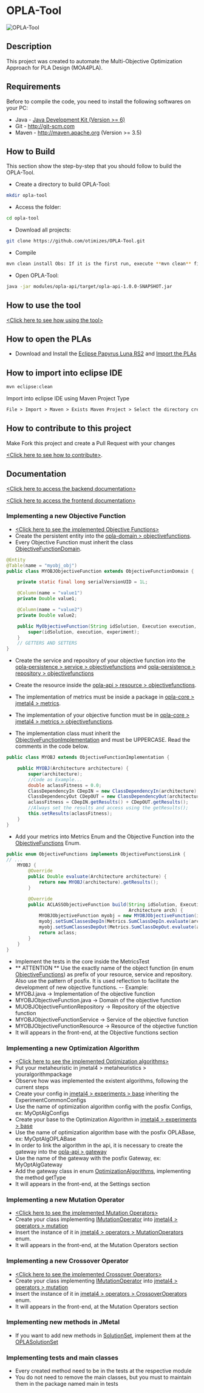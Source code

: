 # OPLA-Tool

![OPLA-Tool](https://raw.githubusercontent.com/otimizes/OPLA-Tool/master/modules/opla-front/src/assets/logo.png)

## Description

This project was created to automate the Multi-Objective Optimization Approach for PLA Design (MOA4PLA).

## Requirements
Before to compile the code, you need to install the following softwares on your PC:
- Java - [Java Development Kit (Version >= 6)](https://www.oracle.com/java/technologies/javase-jdk8-downloads.html)
- Git - http://git-scm.com
- Maven - http://maven.apache.org (Version >= 3.5)

## How to Build
This section show the step-by-step that you should follow to build the OPLA-Tool. 

- Create a directory to build OPLA-Tool:
```sh
mkdir opla-tool
```
- Access the folder:
```sh
cd opla-tool
```
- Download all projects:
```sh
git clone https://github.com/otimizes/OPLA-Tool.git
```
- Compile
```sh
mvn clean install Obs: If it is the first run, execute **mvn clean** first to install local dependencies
```
- Open OPLA-Tool:
```sh
java -jar modules/opla-api/target/opla-api-1.0.0-SNAPSHOT.jar
```

## How to use the tool
[\<Click here to see how using the tool\>](https://github.com/otimizes/OPLA-Tool/blob/master/USAGE.md)

## How to open the PLAs

- Download and Install the [Eclipse Papyrus Luna RS2](https://www.eclipse.org/papyrus/download.html) and [Import the PLAs](https://www.youtube.com/watch?v=9mmPUagHjM8)



## How to import into eclipse IDE
```sh
mvn eclipse:clean
```

Import into eclipse IDE using Maven Project Type

```html
File > Import > Maven > Exists Maven Project > Select the directory created for build OPLA-Tool
```
## How to contribute to this project

Make Fork this project and create a Pull Request with your changes 

[\<Click here to see how to contribute\>](https://github.com/otimizes/OPLA-Tool/blob/master/CONTRIBUTING.md).

## Documentation

[\<Click here to access the backend documentation\>](https://otimizes.github.io/OPLA-Tool/docs/index.html)

[\<Click here to access the frontend documentation\>](https://otimizes.github.io/OPLA-Tool/docs/front/index.html)

### Implementing a new Objective Function 

- [\<Click here to see the implemented Objective Functions\>](https://otimizes.github.io/OPLA-Tool/docs/br/otimizes/oplatool/core/jmetal4/metrics/ObjectiveFunctions.html)
- Create the persistent entity into the [opla-domain > objectivefunctions](https://otimizes.github.io/OPLA-Tool/docs/br/otimizes/oplatool/domain/entity/objectivefunctions/package-summary.html).
- Every Objective Function must inherit the class [ObjectiveFunctionDomain](https://otimizes.github.io/OPLA-Tool/docs/br/otimizes/oplatool/domain/entity/objectivefunctions/ObjectiveFunctionDomain.html).

```java
@Entity
@Table(name = "myobj_obj")
public class MYOBJObjectiveFunction extends ObjectiveFunctionDomain {

    private static final long serialVersionUID = 1L;

    @Column(name = "value1")
    private Double value1;

    @Column(name = "value2")
    private Double value2;

    public MyObjectiveFunction(String idSolution, Execution execution, Experiment experiment) {
        super(idSolution, execution, experiment);
    }
    // GETTERS AND SETTERS
}
```

- Create the service and repository of your objective function into the [opla-persistence > service > objectivefunctions](https://otimizes.github.io/OPLA-Tool/docs/br/otimizes/oplatool/persistence/service/objectivefunctions/package-summary.html) and [opla-persistence > repository > objectivefunctions](https://otimizes.github.io/OPLA-Tool/docs/br/otimizes/oplatool/persistence/repository/objectivefunctions/package-summary.html)
- Create the resource inside the [opla-api > resource > objectivefunctions](https://otimizes.github.io/OPLA-Tool/docs/br/otimizes/oplatool/api/resource/objectivefunctions/package-summary.html).

- The implementation of metrics must be inside a package in [opla-core > jmetal4 > metrics](https://otimizes.github.io/OPLA-Tool/docs/br/otimizes/oplatool/core/jmetal4/metrics/package-summary.html).
- The implementation of your objective function must be in [opla-core > jmetal4 > metrics > objectivefunctions](https://otimizes.github.io/OPLA-Tool/docs/br/otimizes/oplatool/core/jmetal4/metrics/objectivefunctions/package-summary.html).
- The implementation class must inherit the [ObjectiveFunctionImplementation](https://otimizes.github.io/OPLA-Tool/docs/br/otimizes/oplatool/core/jmetal4/metrics/ObjectiveFunctionImplementation.html) and must be UPPERCASE. Read the comments in the code below.
```java
public class MYOBJ extends ObjectiveFunctionImplementation {

    public MYOBJ(Architecture architecture) {
        super(architecture);
        //Code as Example...
        double aclassFitness = 0.0;
        ClassDependencyIn CDepIN = new ClassDependencyIn(architecture);
        ClassDependencyOut CDepOUT = new ClassDependencyOut(architecture);
        aclassFitness = CDepIN.getResults() + CDepOUT.getResults();
        //Always set the results and access using the getResults();
        this.setResults(aclassFitness);
    }
}
```

- Add your metrics into Metrics Enum and the Objective Function into the [ObjectiveFunctions](https://otimizes.github.io/OPLA-Tool/docs/br/otimizes/oplatool/core/jmetal4/metrics/ObjectiveFunctions.html) Enum.
```java
public enum ObjectiveFunctions implements ObjectiveFunctionsLink {
// ...
    MYOBJ {
        @Override
        public Double evaluate(Architecture architecture) {
            return new MYOBJ(architecture).getResults();
        }

        @Override
        public ACLASSObjectiveFunction build(String idSolution, Execution Execution, Experiment experiment,
                                             Architecture arch) {
            MYOBJObjectiveFunction myobj = new MYOBJObjectiveFunction(idSolution, Execution, experiment);
            myobj.setSumClassesDepIn(Metrics.SumClassDepIn.evaluate(arch));
            myobj.setSumClassesDepOut(Metrics.SumClassDepOut.evaluate(arch));
            return aclass;
        }
    }
}
```

- Implement the tests in the core inside the MetricsTest
- ** ATTENTION ** Use the exactly name of the object function (in enum [ObjectiveFunctions](https://otimizes.github.io/OPLA-Tool/docs/br/otimizes/oplatool/core/jmetal4/metrics/ObjectiveFunctions.html)) as prefix of your resource, service and repository. Also use the pattern of posfix. It is used reflection to facilitate the development of new objective functions. 
-- Example: 
- MYOBJ.java -> Implementation of the objective function
- MYOBJObjectiveFunction.java -> Domain of the objective function
- MUOBJObjectiveFuntionRepository -> Repository of the objective function
- MYOBJObjectiveFunctionService -> Service of the objective function
- MYOBJObjectiveFunctionResource -> Resource of the objective function
- It will appears in the front-end, at the Objective functions section

### Implementing a new Optimization Algorithm
- [\<Click here to see the implemented Optimization algorithms\>](https://otimizes.github.io/OPLA-Tool/docs/br/otimizes/oplatool/api/gateway/OptimizationAlgorithms.html)
- Put your metaheuristic in jmetal4 > metaheuristics > youralgorithmpackage
- Observe how was implemented the existent algorithms, following the current steps 
- Create your config in [jmetal4 > experiments > base](https://otimizes.github.io/OPLA-Tool/docs/br/otimizes/oplatool/core/jmetal4/experiments/base/package-summary.html) inheriting the ExperimentCommonConfigs
- Use the name of optimization algorithm config with the posfix Configs, ex: MyOptAlgConfigs
- Create your base to the Optimization Algorithm in [jmetal4 > experiments > base](https://otimizes.github.io/OPLA-Tool/docs/br/otimizes/oplatool/core/jmetal4/experiments/base/package-summary.html)
- Use the name of optimization algorithm base with the posfix OPLABase, ex: MyOptAlgOPLABase
- In order to link the algorithm in the api, it is necessary to create the gateway into the [opla-api > gateway](https://otimizes.github.io/OPLA-Tool/docs/br/otimizes/oplatool/api/gateway/package-frame.html)
- Use the name of the gateway with the posfix Gateway, ex: MyOptAlgGateway
- Add the gateway class in enum [OptimizationAlgorithms](https://otimizes.github.io/OPLA-Tool/docs/br/otimizes/oplatool/api/gateway/OptimizationAlgorithms.html), implementing the method getType
- It will appears in the front-end, at the Settings section

### Implementing a new Mutation Operator
- [\<Click here to see the implemented Mutation Operators\>](https://otimizes.github.io/OPLA-Tool/docs/br/otimizes/oplatool/core/jmetal4/operators/MutationOperators.html)
- Create your class implementing [IMutationOperator](https://otimizes.github.io/OPLA-Tool/docs/br/otimizes/oplatool/core/jmetal4/operators/mutation/IMutationOperator.html) into [jmetal4 > operators > mutation](https://otimizes.github.io/OPLA-Tool/docs/br/otimizes/oplatool/core/jmetal4/operators/mutation/package-summary.html)
- Insert the instance of it in [jmetal4 > operators > MutationOperators](https://otimizes.github.io/OPLA-Tool/docs/br/otimizes/oplatool/core/jmetal4/operators/MutationOperators.html) enum.
- It will appears in the front-end, at the Mutation Operators section

### Implementing a new Crossover Operator
- [\<Click here to see the implemented Crossover Operators\>](https://otimizes.github.io/OPLA-Tool/docs/br/otimizes/oplatool/core/jmetal4/operators/CrossoverOperators.html)
- Create your class implementing [IMutationOperator](https://otimizes.github.io/OPLA-Tool/docs/br/otimizes/oplatool/core/jmetal4/operators/mutation/IMutationOperator.html) into [jmetal4 > operators > mutation](https://otimizes.github.io/OPLA-Tool/docs/br/otimizes/oplatool/core/jmetal4/operators/mutation/package-summary.html)
- Insert the instance of it in [jmetal4 > operators > CrossoverOperators](https://otimizes.github.io/OPLA-Tool/docs/br/otimizes/oplatool/core/jmetal4/operators/CrossoverOperators.html) enum.
- It will appears in the front-end, at the Mutation Operators section

### Implementing new methods in JMetal
- If you want to add new methods in [SolutionSet](https://otimizes.github.io/OPLA-Tool/docs/br/otimizes/oplatool/core/jmetal4/core/SolutionSet.html), implement them at the [OPLASolutionSet](https://otimizes.github.io/OPLA-Tool/docs/br/otimizes/oplatool/core/jmetal4/core/OPLASolutionSet.html)

### Implementing tests and main classes
- Every created method need to be in the tests at the respective module
- You do not need to remove the main classes, but you must to maintain them in the package named main in tests